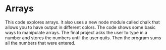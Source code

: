 # Arrays

This code explores arrays. It also uses a new node module called chalk that allows you to have output in different colors.  The code shows some basic ways to manipulate arrays.  The final project asks the user to type in a number and stores the numbers until the user quits.  Then the program sums all the numbers that were entered.
